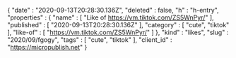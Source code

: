 {
  "date" : "2020-09-13T20:28:30.136Z",
  "deleted" : false,
  "h" : "h-entry",
  "properties" : {
    "name" : [ "Like of https://vm.tiktok.com/ZS5WnPyr/" ],
    "published" : [ "2020-09-13T20:28:30.136Z" ],
    "category" : [ "cute", "tiktok" ],
    "like-of" : [ "https://vm.tiktok.com/ZS5WnPyr/" ]
  },
  "kind" : "likes",
  "slug" : "2020/09/fgogy",
  "tags" : [ "cute", "tiktok" ],
  "client_id" : "https://micropublish.net"
}
